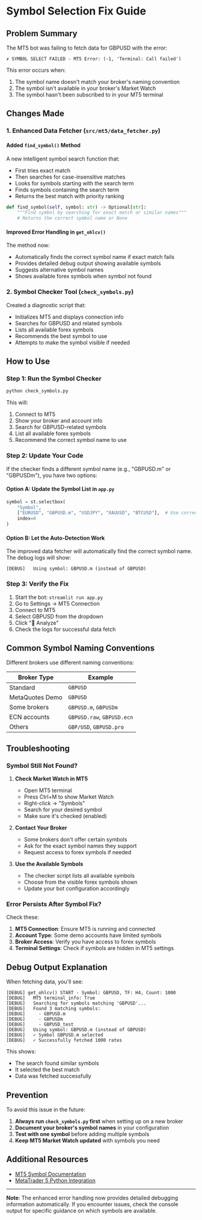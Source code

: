 # Symbol Selection Fix Guide

## Problem Summary
The MT5 bot was failing to fetch data for GBPUSD with the error:
```
✗ SYMBOL SELECT FAILED - MT5 Error: (-1, 'Terminal: Call failed')
```

This error occurs when:
1. The symbol name doesn't match your broker's naming convention
2. The symbol isn't available in your broker's Market Watch
3. The symbol hasn't been subscribed to in your MT5 terminal

## Changes Made

### 1. Enhanced Data Fetcher (`src/mt5/data_fetcher.py`)

#### Added `find_symbol()` Method
A new intelligent symbol search function that:
- First tries exact match
- Then searches for case-insensitive matches
- Looks for symbols starting with the search term
- Finds symbols containing the search term
- Returns the best match with priority ranking

```python
def find_symbol(self, symbol: str) -> Optional[str]:
    """Find symbol by searching for exact match or similar names"""
    # Returns the correct symbol name or None
```

#### Improved Error Handling in `get_ohlcv()`
The method now:
- Automatically finds the correct symbol name if exact match fails
- Provides detailed debug output showing available symbols
- Suggests alternative symbol names
- Shows available forex symbols when symbol not found

### 2. Symbol Checker Tool (`check_symbols.py`)

Created a diagnostic script that:
- Initializes MT5 and displays connection info
- Searches for GBPUSD and related symbols
- Lists all available forex symbols
- Recommends the best symbol to use
- Attempts to make the symbol visible if needed

## How to Use

### Step 1: Run the Symbol Checker

```bash
python check_symbols.py
```

This will:
1. Connect to MT5
2. Show your broker and account info
3. Search for GBPUSD-related symbols
4. List all available forex symbols
5. Recommend the correct symbol name to use

### Step 2: Update Your Code

If the checker finds a different symbol name (e.g., "GBPUSD.m" or "GBPUSDm"), you have two options:

#### Option A: Update the Symbol List in `app.py`
```python
symbol = st.selectbox(
    "Symbol",
    ["EURUSD", "GBPUSD.m", "USDJPY", "XAUUSD", "BTCUSD"],  # Use correct name
    index=0
)
```

#### Option B: Let the Auto-Detection Work
The improved data fetcher will automatically find the correct symbol name. The debug logs will show:
```
[DEBUG]   Using symbol: GBPUSD.m (instead of GBPUSD)
```

### Step 3: Verify the Fix

1. Start the bot: `streamlit run app.py`
2. Go to Settings → MT5 Connection
3. Connect to MT5
4. Select GBPUSD from the dropdown
5. Click "🔄 Analyze"
6. Check the logs for successful data fetch

## Common Symbol Naming Conventions

Different brokers use different naming conventions:

| Broker Type | Example |
|------------|---------|
| Standard | `GBPUSD` |
| MetaQuotes Demo | `GBPUSD` |
| Some brokers | `GBPUSD.m`, `GBPUSDm` |
| ECN accounts | `GBPUSD.raw`, `GBPUSD.ecn` |
| Others | `GBP/USD`, `GBPUSD.pro` |

## Troubleshooting

### Symbol Still Not Found?

1. **Check Market Watch in MT5**
   - Open MT5 terminal
   - Press Ctrl+M to show Market Watch
   - Right-click → "Symbols"
   - Search for your desired symbol
   - Make sure it's checked (enabled)

2. **Contact Your Broker**
   - Some brokers don't offer certain symbols
   - Ask for the exact symbol names they support
   - Request access to forex symbols if needed

3. **Use the Available Symbols**
   - The checker script lists all available symbols
   - Choose from the visible forex symbols shown
   - Update your bot configuration accordingly

### Error Persists After Symbol Fix?

Check these:
1. **MT5 Connection**: Ensure MT5 is running and connected
2. **Account Type**: Some demo accounts have limited symbols
3. **Broker Access**: Verify you have access to forex symbols
4. **Terminal Settings**: Check if symbols are hidden in MT5 settings

## Debug Output Explanation

When fetching data, you'll see:
```
[DEBUG] get_ohlcv() START - Symbol: GBPUSD, TF: H4, Count: 1000
[DEBUG]   MT5 terminal_info: True
[DEBUG]   Searching for symbols matching 'GBPUSD'...
[DEBUG]   Found 3 matching symbols:
[DEBUG]     - GBPUSD.m
[DEBUG]     - GBPUSDm
[DEBUG]     - GBPUSD_test
[DEBUG]   Using symbol: GBPUSD.m (instead of GBPUSD)
[DEBUG]   ✓ Symbol GBPUSD.m selected
[DEBUG]   ✓ Successfully fetched 1000 rates
```

This shows:
- The search found similar symbols
- It selected the best match
- Data was fetched successfully

## Prevention

To avoid this issue in the future:

1. **Always run `check_symbols.py` first** when setting up on a new broker
2. **Document your broker's symbol names** in your configuration
3. **Test with one symbol** before adding multiple symbols
4. **Keep MT5 Market Watch updated** with symbols you need

## Additional Resources

- [MT5 Symbol Documentation](https://www.mql5.com/en/docs/integration/python_metatrader5/mt5symbolinfo_py)
- [MetaTrader 5 Python Integration](https://www.mql5.com/en/docs/python_metatrader5)

---

**Note**: The enhanced error handling now provides detailed debugging information automatically. If you encounter issues, check the console output for specific guidance on which symbols are available.
